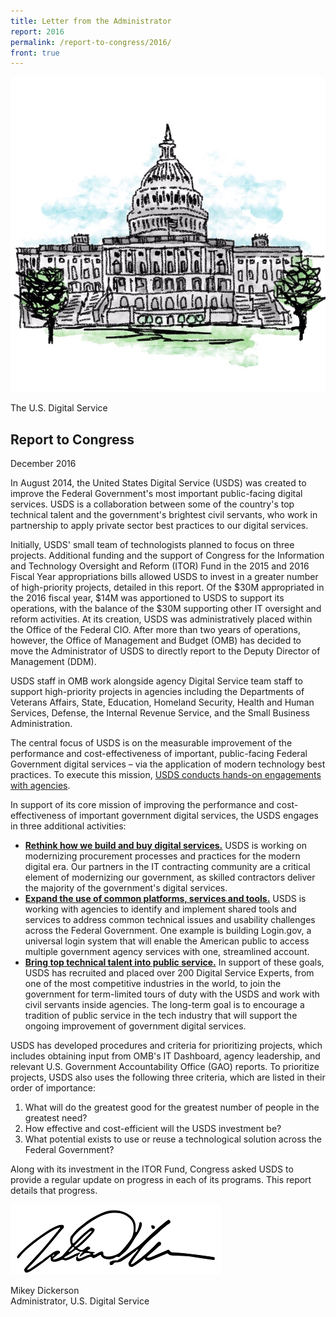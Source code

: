 ```yaml
---
title: Letter from the Administrator
report: 2016
permalink: /report-to-congress/2016/
front: true
---
```

<div class="report-title">
  <p><img src="/img/report-to-congress/capitol.jpg" alt="Illustrated U.S. Capitol"></p>
  <p class="usds">The U.S. Digital Service</p>
  <h2>Report to Congress</h2>
  <p>December 2016</p>
</div>

In August 2014, the United States Digital Service (USDS) was created to improve the Federal Government's most important public-facing digital services. USDS is a collaboration between some of the country's top technical talent and the government's brightest civil servants, who work in partnership to apply private sector best practices to our digital services.

Initially, USDS' small team of technologists planned to focus on three projects. Additional funding and the support of Congress for the Information and Technology Oversight and Reform (ITOR) Fund in the 2015 and 2016 Fiscal Year appropriations bills allowed USDS to invest in a greater number of high-priority projects, detailed in this report. Of the $30M appropriated in the 2016 fiscal year, $14M was apportioned to USDS to support its operations, with the balance of the $30M supporting other IT oversight and reform activities. At its creation, USDS was administratively placed within the Office of the Federal CIO. After more than two years of operations, however, the Office of Management and Budget (OMB) has decided to move the Administrator of USDS to directly report to the Deputy Director of Management (DDM).

USDS staff in OMB work alongside agency Digital Service team staff to support high-priority projects in agencies including the Departments of Veterans Affairs, State, Education, Homeland Security, Health and Human Services, Defense, the Internal Revenue Service, and the Small Business Administration.

The central focus of USDS is on the measurable improvement of the performance and cost-effectiveness of important, public-facing Federal Government digital services – via the application of modern technology best practices. To execute this mission, [USDS conducts hands-on engagements with agencies](/report-to-congress/2016/projects/).

In support of its core mission of improving the performance and cost-effectiveness of important government digital services, the USDS engages in three additional activities:

- **[Rethink how we build and buy digital services.](/report-to-congress/2016/procurement/)**  USDS is working on modernizing procurement processes and practices for the modern digital era.  Our partners in the IT contracting community are a critical element of modernizing our government, as skilled contractors deliver the majority of the government's digital services.
- **[Expand the use of common platforms, services and tools.](/report-to-congress/2016/hiring-talent/)**  USDS is working with agencies to identify and implement shared tools and services to address common technical issues and usability challenges across the Federal Government. One example is building Login.gov, a universal login system that will enable the American public to access multiple government agency services with one, streamlined account.
- **[Bring top technical talent into public service.](/report-to-congress/2016/shared-services/)**  In support of these goals, USDS has recruited and placed over 200 Digital Service Experts, from one of the most competitive industries in the world, to join the government for term-limited tours of duty with the USDS and work with civil servants inside agencies. The long-term goal is to encourage a tradition of public service in the tech industry that will support the ongoing improvement of government digital services.

USDS has developed procedures and criteria for prioritizing projects, which includes obtaining input from OMB's IT Dashboard, agency leadership, and relevant U.S. Government Accountability Office (GAO) reports. To prioritize projects, USDS also uses the following three criteria, which are listed in their order of importance:

 1. What will do the greatest good for the greatest number of people in the greatest need?
 2. How effective and cost-efficient will the USDS investment be?
 3. What potential exists to use or reuse a technological solution across the Federal Government?

Along with its investment in the ITOR Fund, Congress asked USDS to provide a regular update on progress in each of its programs. This report details that progress.

<img src="/img/report-to-congress/2016/sig.png" width="337" height="112" />

Mikey Dickerson  
Administrator, U.S. Digital Service
